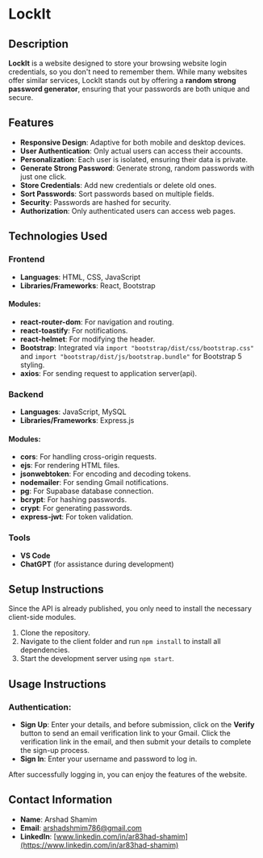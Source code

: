 # LockIt

## Description

**LockIt** is a website designed to store your browsing website login credentials, so you don't need to remember them. While many websites offer similar services, LockIt stands out by offering a **random strong password generator**, ensuring that your passwords are both unique and secure.

## Features

- **Responsive Design**: Adaptive for both mobile and desktop devices.
- **User Authentication**: Only actual users can access their accounts.
- **Personalization**: Each user is isolated, ensuring their data is private.
- **Generate Strong Password**: Generate strong, random passwords with just one click.
- **Store Credentials**: Add new credentials or delete old ones.
- **Sort Passwords**: Sort passwords based on multiple fields.
- **Security**: Passwords are hashed for security.
- **Authorization**: Only authenticated users can access web pages.

## Technologies Used

### Frontend

- **Languages**: HTML, CSS, JavaScript
- **Libraries/Frameworks**: React, Bootstrap

#### Modules:

- **react-router-dom**: For navigation and routing.
- **react-toastify**: For notifications.
- **react-helmet**: For modifying the header.
- **Bootstrap**: Integrated via `import "bootstrap/dist/css/bootstrap.css"` and `import "bootstrap/dist/js/bootstrap.bundle"` for Bootstrap 5 styling.
- **axios**: For sending request to application server(api).

### Backend

- **Languages**: JavaScript, MySQL
- **Libraries/Frameworks**: Express.js

#### Modules:

- **cors**: For handling cross-origin requests.
- **ejs**: For rendering HTML files.
- **jsonwebtoken**: For encoding and decoding tokens.
- **nodemailer**: For sending Gmail notifications.
- **pg**: For Supabase database connection.
- **bcrypt**: For hashing passwords.
- **crypt**: For generating passwords.
- **express-jwt**: For token validation.

### Tools

- **VS Code**
- **ChatGPT** (for assistance during development)

## Setup Instructions

Since the API is already published, you only need to install the necessary client-side modules.

1. Clone the repository.
2. Navigate to the client folder and run `npm install` to install all dependencies.
3. Start the development server using `npm start`.

## Usage Instructions

### Authentication:

- **Sign Up**: Enter your details, and before submission, click on the **Verify** button to send an email verification link to your Gmail. Click the verification link in the email, and then submit your details to complete the sign-up process.
- **Sign In**: Enter your username and password to log in.

After successfully logging in, you can enjoy the features of the website.

## Contact Information

- **Name**: Arshad Shamim
- **Email**: [arshadshmim786@gmail.com](mailto\:arshadshmim786@gmail.com)
- **LinkedIn**: [www.linkedin.com/in/ar83had-shamim](https://www.linkedin.com/in/ar83had-shamim)

